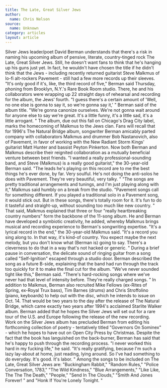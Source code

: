 ```yaml
---
title: The Late, Great Silver Jews
author:
  name: Chris Nelson
source:
  name: Unknown
category: articles
layout: article
---
```


Silver Jews leader/poet David Berman understands that there's a risk in naming his upcoming album of pensive, literate, country-tinged rock The Late, Great Silver Jews. Still, he doesn't want fans to think that he's hanging up his guns just yet. In fact, he wouldn't have chosen the title if he didn't think that the Jews - including recently returned guitarist Steve Malkmus of lo-fi alt-rockers Pavement - still had a few more records up their sleeves. "It's only good if it's, like, the third record of five," Berman said Thursday, phoning from Brooklyn, N.Y.'s Rare Book Room studio. There, he and his collaborators were wrapping up 22 straight days of rehearsal and recording for the album, the Jews' fourth. "I guess there's a certain amount of 'Well, no one else is gonna to say it, so we're gonna say it,' " Berman said of the album title. "We're gonna canonize ourselves. We're not gonna wait around for anyone else to say we're great. It's a little funny, it's a little sad, it's a little arrogant. " The album, due out this fall on Chicago's Drag City label, marks the homecoming of Malkmus to the Jews clan. Fans will recall that for 1996's The Natural Bridge album, songwriter Berman amicably parted company with collaborators Malkmus and drummer Bob Nastanovich, also of Pavement, in favor of working with the New Radiant Storm Kings' guitarist Matt Hunter and bassist Peyton Pinkerton. Now both Berman and Malkmus describe their reignited collaboration as a mutually beneficial venture between best friends. "I wanted a really professional-sounding band, and Steve (Malkmus) is a really good guitarist," the 30-year-old Berman said. "The leads he's playing on this record are to me the best things he's ever done, by far. Very soulful. He's not doing the anti-solos he does with Pavement. They're very beautiful, very talky. " "The songs are pretty traditional arrangements and tunings, and I'm just playing along with it," Malkmus said humbly on a break from the studio. "Pavement songs call for something different. If you played a traditional solo in a Pavement song, it would stick out. But in these songs, there's totally room for it. It's fun to do it tasteful and straight-up, without sounding too much like new country. " That said, Malkmus explained that three or four "really heartbreaking country numbers" form the backbone of the 11-song album. He and Berman have developed a symbiotic creativity, he added, whereby Malkmus brings musical and recording experience to Berman's songwriting expertise. "It's a lyrical record in the end," the 30-year-old Malkmus said. "It's a record you sing along to. In that way, it's kind-of country. You expect maybe the next melody, but you don't know what (Berman is) going to say. There's a cleverness to do that in a way that's not hacked or generic. " During a brief pause in conversation, the delicate sound of ringing guitar from a song called "Self-Ignition" escaped through a studio door. Berman described the song as a future B-side, explaining that the band had run through the track too quickly for it to make the final cut for the album. "We've never sounded tight like this," Berman said. "There's hard-rocking songs where we've never had that level of intensity before. They're really charged songs. " In addition to Malkmus, Berman also recruited Mike Fellows (ex-Rites of Spring, ex-Royal Trux bass), Tim Barnes (drums) and Chris Stroffolino (piano, keyboards) to help out with the disc, which he intends to issue on Oct. 14. That would be two years to the day after the release of The Natural Bridge, which came exactly two years after 1994's acclaimed Starlite Walker album. Berman added that he hopes the Silver Jews will set out for a rare tour of the U.S. and Europe following the release of the new recording. Work on the Silver Jews album has precluded Berman from editing his forthcoming collection of poetry - tentatively titled "Governors On Sominex" - which he hopes to have out on Open City Press by Christmas. Despite the fact that the book has languished on the back-burner, Berman has said that he's happy to push through the recording process. "I never worked this hard in my fucking life," he said. "It's really gratifying, because I'm such a lazy lay-about at home, just reading, lying around. So I've had something to do everyday. It's good. It's labor. " Among the songs to be included on The Late, Great Silver Jews are: "Buckingham Rabbit," "Random Rules," "Police Conversation, 1783," "The Wild Kindness," "Blue Arrangements," "Like Like, The The The Death," "People," "Send In The Clouds," "Smith And Jones Forever! " and "Honk If You're Lonely Tonight. "